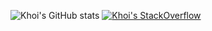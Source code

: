 ![Khoi's GitHub stats](https://github-readme-stats.vercel.app/api?username=ngu-khoi&count_private=true&show_icons=true&theme=dracula)
[![Khoi's StackOverflow](https://github-readme-stackoverflow.vercel.app/?userID=18489845)](https://stackoverflow.com/users/18489845/ngu-khoi&layout=compact&theme=dark)
